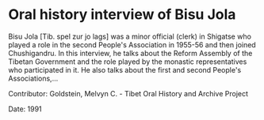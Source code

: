 # Oral history interview of Bisu Jola  
Bisu Jola [Tib. spel zur jo lags] was a minor official (clerk) in Shigatse who played a role in the second People's Association in 1955-56 and then joined Chushigandru. In this interview, he talks about the Reform Assembly of the Tibetan Government and the role played by the monastic representatives who participated in it. He also talks about the first and second People's Associations,... 

Contributor: Goldstein, Melvyn C. - Tibet Oral History and Archive Project  

Date:
1991  

